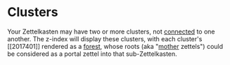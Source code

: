 # Clusters

Your Zettelkasten may have two or more clusters, not [connected](https://en.wikipedia.org/wiki/Connected_graph) to one another.  The z-index will display these clusters, with each cluster's [[2017401]] rendered as a [forest](https://tinyurl.com/wikipedia-forest), whose roots (aka "[mother](https://www.geeksforgeeks.org/find-a-mother-vertex-in-a-graph/) zettels") could be considered as a portal zettel into that sub-Zettelkasten.

